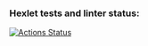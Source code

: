 ### Hexlet tests and linter status:
[![Actions Status](https://github.com/fey/frontend-project-lvl3/workflows/hexlet-check/badge.svg)](https://github.com/fey/frontend-project-lvl3/actions)